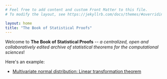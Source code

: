 ```yaml
---
# Feel free to add content and custom Front Matter to this file.
# To modify the layout, see https://jekyllrb.com/docs/themes/#overriding-theme-defaults

layout: home
title: "The Book of Statistical Proofs"
---
```



Welcome to **The Book of Statistical Proofs** -- *a centralized, open and collaboratively edited archive of statistical theorems for the computational sciences*!

Here's an example:

- [Multivariate normal distribution: Linear transformation theorem](Proofs/mvn-ltt.md)